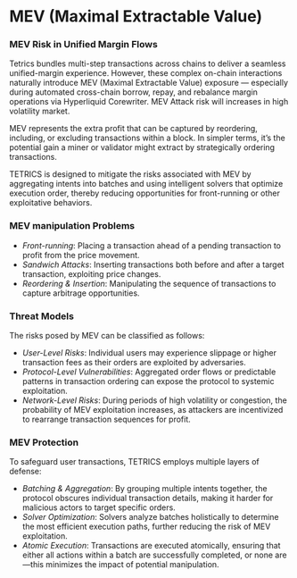 # MEV (Maximal Extractable Value)

### MEV Risk in Unified Margin Flows

Tetrics bundles multi-step transactions across chains to deliver a seamless unified-margin experience. However, these complex on-chain interactions naturally introduce MEV (Maximal Extractable Value) exposure — especially during automated cross-chain borrow, repay, and rebalance margin operations  via Hyperliquid Corewriter. MEV Attack risk will increases in high volatility market.

MEV represents the extra profit that can be captured by reordering, including, or excluding transactions within a block. In simpler terms, it’s the potential gain a miner or validator might extract by strategically ordering transactions.&#x20;

TETRICS is designed to mitigate the risks associated with MEV by aggregating intents into batches and using intelligent solvers that optimize execution order, thereby reducing opportunities for front-running or other exploitative behaviors.

### **MEV manipulation Problems**

* _Front-running_: Placing a transaction ahead of a pending transaction to profit from the price movement.
* _Sandwich Attacks_: Inserting transactions both before and after a target transaction, exploiting price changes.
* _Reordering & Insertion_: Manipulating the sequence of transactions to capture arbitrage opportunities.

### **Threat Models**

The risks posed by MEV can be classified as follows:

* _User-Level Risks_: Individual users may experience slippage or higher transaction fees as their orders are exploited by adversaries.
* _Protocol-Level Vulnerabilities_: Aggregated order flows or predictable patterns in transaction ordering can expose the protocol to systemic exploitation.
* _Network-Level Risks_: During periods of high volatility or congestion, the probability of MEV exploitation increases, as attackers are incentivized to rearrange transaction sequences for profit.

### **MEV Protection**

To safeguard user transactions, TETRICS  employs multiple layers of defense:

* _Batching & Aggregation_: By grouping multiple intents together, the protocol obscures individual transaction details, making it harder for malicious actors to target specific orders.
* &#x20;_Solver Optimization_: Solvers analyze batches holistically to determine the most efficient execution paths, further reducing the risk of MEV exploitation.
* _Atomic Execution_: Transactions are executed atomically, ensuring that either all actions within a batch are successfully completed, or none are—this minimizes the impact of potential manipulation.

